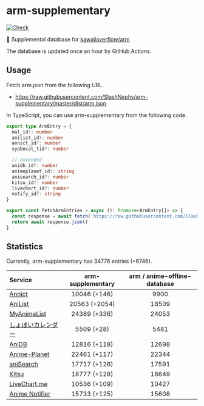 # arm-supplementary

[![Check](https://github.com/SlashNephy/arm-supplementary/actions/workflows/check-node.yml/badge.svg)](https://github.com/SlashNephy/arm-supplementary/actions/workflows/check-node.yml)

💊 Supplemental database for [kawaiioverflow/arm](https://github.com/kawaiioverflow/arm)

The database is updated once an hour by GitHub Actions.

## Usage

Fetch arm.json from the following URL.

- https://raw.githubusercontent.com/SlashNephy/arm-supplementary/master/dist/arm.json

In TypeScript, you can use arm-supplementary from the following code.

```TypeScript
export type ArmEntry = {
  mal_id?: number
  anilist_id?: number
  annict_id?: number
  syobocal_tid?: number

  // extended
  anidb_id?: number
  animeplanet_id?: string
  anisearch_id?: number
  kitsu_id?: number
  livechart_id?: number
  notify_id?: string
}

export const fetchArmEntries = async (): Promise<ArmEntry[]> => {
  const response = await fetch('https://raw.githubusercontent.com/SlashNephy/arm-supplementary/master/dist/arm.json')
  return await response.json()
}
```

## Statistics

Currently, arm-supplementary has 34776 entries (+6746).

| Service                                     | arm-supplementary | arm / anime-offline-database |
| :------------------------------------------ | :---------------: | :--------------------------: |
| [Annict](https://annict.com)                |   10046 (+146)    |             9900             |
| [AniList](https://anilist.co)               |   20563 (+2054)   |            18509             |
| [MyAnimeList](https://myanimelist.net)      |   24389 (+336)    |            24053             |
| [しょぼいカレンダー](https://cal.syoboi.jp) |    5509 (+28)     |             5481             |
| [AniDB](https://anidb.net)                  |   12816 (+118)    |            12698             |
| [Anime-Planet](https://anime-planet.com)    |   22461 (+117)    |            22344             |
| [aniSearch](https://anisearch.com)          |   17717 (+126)    |            17591             |
| [Kitsu](https://kitsu.io)                   |   18777 (+128)    |            18649             |
| [LiveChart.me](https://livechart.me)        |   10536 (+109)    |            10427             |
| [Anime Notifier](https://notify.moe)        |   15733 (+125)    |            15608             |
